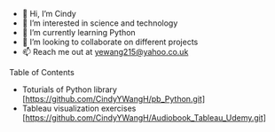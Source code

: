 - 👋 Hi, I’m Cindy
- 👀 I’m interested in science and technology
- 🌱 I’m currently learning Python
- 💞️ I’m looking to collaborate on different projects
- 📫 Reach me out at yewang215@yahoo.co.uk

<!---
CindyYWangH/CindyYWangH is a ✨ special ✨ repository because its `README.md` (this file) appears on your GitHub profile.
You can click the Preview link to take a look at your changes.
--->
Table of Contents
- Toturials of Python library [https://github.com/CindyYWangH/pb_Python.git]
- Tableau visualization exercises [https://github.com/CindyYWangH/Audiobook_Tableau_Udemy.git] 
